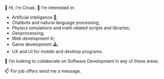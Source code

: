 👋 Hi, i’m Croak. 💞️ I’m interested in:

- Artificial inteligence 🤖;
- Chatbots and natural language processing;
- Physics simulations and math related scripts and libraries;
- Geoprocessing;
- Web development 🌐;
- Game development 🕹️;
- UX and UI for mobile and desktop programs.

👀 I’m looking to collaborate on Software Development in any of these areas.

📫 For job offers send me a message.
